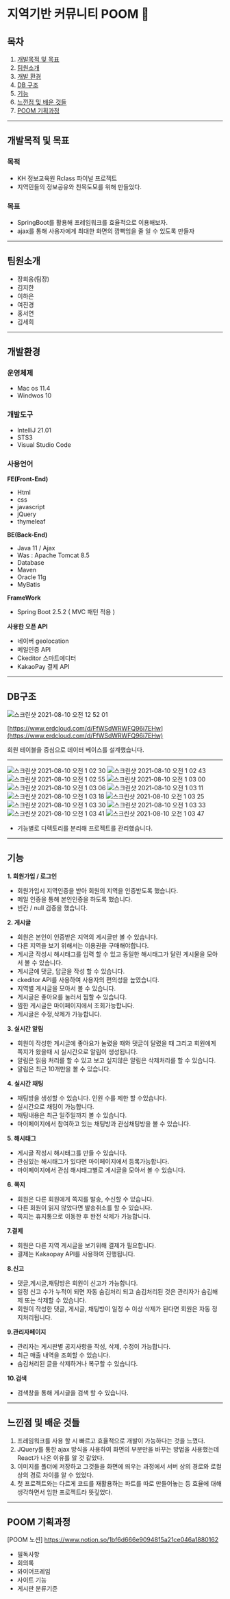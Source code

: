 # 지역기반 커뮤니티 POOM :two_women_holding_hands:

## 목차
 1. [개발목적 및 목표](#목적)
 2. [팀원소개](#팀원소개)
 3. [개발 환경](#개발환경)
 4. [DB 구조](#DB구조)
 5. [기능](#기능)
 6. [느낀점 및 배운 것들](#느낀점)
 7. [POOM 기획과정](#기획과정)
----
## 개발목적 및 목표

### 목적
 - KH 정보교육원 Rclass 파이널 프로젝트
 - 지역민들의 정보공유와 친목도모를 위해 만들었다.

### 목표
 - SpringBoot를 활용해 프레임워크를 효율적으로 이용해보자.  
 - ajax를 통해 사용자에게 최대한 화면의 깜빡임을 줄 일 수 있도록 만들자
------

## 팀원소개
- 장희웅(팀장)
- 김지한
- 이하은
- 여진경
- 홍서연
- 김세희
------

## 개발환경

### 운영체제
- Mac os 11.4
- Windwos 10

### 개발도구
- IntelliJ 21.01
- STS3
- Visual Studio Code

### 사용언어
**FE(Front-End)**
- Html
- css
- javascript
- jQuery
- thymeleaf

**BE(Back-End)**
 - Java 11 / Ajax
 - Was : Apache Tomcat 8.5
 - Database
 - Maven
 - Oracle 11g
 - MyBatis

**FrameWork**
- Spring Boot 2.5.2 ( MVC 패턴 적용 ) 

**사용한 오픈 API** 
 - 네이버 geolocation 
 - 메일인증 API
 - Ckeditor 스마트에디터
 - KakaoPay 결제 API

---
## DB구조
![스크린샷 2021-08-10 오전 12 52 01](https://user-images.githubusercontent.com/44770275/128790985-f04d2135-3f2b-4f24-ab9b-61e08acd0d4b.png)


[https://www.erdcloud.com/d/FfWSdWRWFQ96i7EHw](https://www.erdcloud.com/d/FfWSdWRWFQ96i7EHw)

회원 테이블을 중심으로 데이터 베이스를 설계했습니다.

---

![스크린샷 2021-08-10 오전 1 02 30](https://user-images.githubusercontent.com/44770275/128790969-f884513e-35a2-4e60-b074-e0c4934ff510.png)
![스크린샷 2021-08-10 오전 1 02 43](https://user-images.githubusercontent.com/44770275/128790972-61814671-9445-4b9e-b0f2-dc955fda1e49.png)
![스크린샷 2021-08-10 오전 1 02 55](https://user-images.githubusercontent.com/44770275/128790974-f00406d6-8b01-4c7e-bd46-f8c61474b31e.png)
![스크린샷 2021-08-10 오전 1 03 00](https://user-images.githubusercontent.com/44770275/128790975-da5f4639-2e32-4d8e-9611-104a988a3039.png)
![스크린샷 2021-08-10 오전 1 03 06](https://user-images.githubusercontent.com/44770275/128790977-b3f30bc6-27d6-49f1-95e3-ae9cacf52c6a.png)
![스크린샷 2021-08-10 오전 1 03 11](https://user-images.githubusercontent.com/44770275/128790978-c96f6fc4-fce5-4d1f-add9-b719327271d9.png)
![스크린샷 2021-08-10 오전 1 03 18](https://user-images.githubusercontent.com/44770275/128790979-fc2e6d26-fe55-4bf2-a8cb-d3379f286511.png)
![스크린샷 2021-08-10 오전 1 03 25](https://user-images.githubusercontent.com/44770275/128790980-cec371e2-ce97-424d-a00f-fd5ced5a43ad.png)
![스크린샷 2021-08-10 오전 1 03 30](https://user-images.githubusercontent.com/44770275/128790981-b62d3a76-b797-4245-9955-e2b33ea91aa2.png)
![스크린샷 2021-08-10 오전 1 03 33](https://user-images.githubusercontent.com/44770275/128790982-9145d4b8-d522-4dc5-a59e-0ace75fb230f.png)
![스크린샷 2021-08-10 오전 1 03 41](https://user-images.githubusercontent.com/44770275/128790983-278de9a8-ca37-4de4-8dde-bca9497dbc57.png)
![스크린샷 2021-08-10 오전 1 03 47](https://user-images.githubusercontent.com/44770275/128790984-2ba0d84b-dd32-41f7-8a0c-ecd8195e69c2.png)

- 기능별로 디렉토리를 분리해 프로젝트를 관리했습니다.

---

## 기능
**1. 회원가입 / 로그인**
 - 회원가입시 지역인증을 받아 회원의 지역을 인증받도록 했습니다.
 - 메일 인증을 통해 본인인증을 하도록 했습니다.
 - 빈칸 / null 검증을 했습니다.

**2. 게시글**
 - 회원은 본인이 인증받은 지역의 게시글만 볼 수 있습니다.
 - 다른 지역을 보기 위해서는 이용권을 구매해야합니다.
 - 게시글 작성시 해시태그를 입력 할 수 있고 동일한 해시태그가 달린 게시물을 모아서 볼 수 있습니다.
 - 게시글에 댓글, 답글을 작성 할 수 있습니다.
 - ckeditor API를 사용하여 사용자의 편의성을 높였습니다.
 - 지역별 게시글을 모아서 볼 수 있습니다.
 - 게시글은 좋아요를 눌러서 찜할 수 있습니다.
 - 찜한 게시글은 마이페이지에서 조회가능합니다.
 - 게시글은 수정,삭제가 가능합니다.

 **3. 실시간 알림**
  - 회원이 작성한 게시글에 좋아요가 눌렸을 때와 댓글이 달렸을 때 그리고 회원에게 쪽지가 왔을때 시 실시간으로 알림이 생성됩니다.
  - 알림은 읽음 처리를 할 수 있고 보고 싶지않은 알림은 삭제처리를 할 수 있습니다.
  - 알림은 최근 10개만을 볼 수 있습니다. 

**4. 실시간 채팅**
 - 채팅방을 생성할 수 있습니다. 인원 수를 제한 할 수있습니다. 
- 실시간으로 채팅이 가능합니다.
- 채팅내용은 최근 일주일까지 볼 수 있습니다.
- 마이페이지에서 참여하고 있는 채팅방과 관심채팅방을 볼 수 있습니다.

**5. 해시태그**
 - 게시글 작성시 해시태그를 만들 수 있습니다.
 - 관심있는 해시태그가 있다면 마이페이지에서 등록가능합니다.
 - 마이페이지에서 관심 해시태그별로 게시글을 모아서 볼 수 있습니다.

**6. 쪽지**
 - 회원은 다른 회원에게 쪽지를 발송, 수신할 수 있습니다.
 - 다른 회원이 읽지 않았다면 발송취소를 할 수 있습니다.
 - 쪽지는 휴지통으로 이동한 후 완전 삭제가 가능합니다.

**7.결제**
- 회원은 다른 지역 게시글을 보기위해 결제가 필요합니다.
- 결제는 Kakaopay API를 사용하여 진행됩니다.

**8.신고**
- 댓글,게시글,채팅방은 회원이 신고가 가능합니다.
- 일정 신고 수가 누적이 되면 자동 숨김처리 되고 숨김처리된 것은 관리자가 숨김해제 또는 삭제할 수 있습니다.
- 회원이 작성한 댓글, 게시글, 채팅방이 일정 수 이상 삭제가 된다면 회원은 자동 정지처리됩니다.

**9.관리자페이지**
- 관리자는 게시판별 공지사항을 작성, 삭제, 수정이 가능합니다.
- 최근 매출 내역을 조회할 수 있습니다.
- 숨김처리된 글을 삭제하거나 복구할 수 있습니다.

**10.검색**
- 검색창을 통해 게시글을 검색 할 수 있습니다.
---
## 느낀점 및 배운 것들
1. 프레임워크를 사용 할 시 빠르고 효율적으로 개발이 가능하다는 것을 느꼈다.
2. JQuery를 통한 ajax 방식을 사용하여 화면의 부분만을 바꾸는 방법을 사용했는데 React가 나온 이유를 알 것 같았다.
3. 이미지를 폴더에 저장하고 그것들을 화면에 띄우는 과정에서 서버 상의 경로와 로컬 상의 경로 차이를 알 수 있었다.
4. 첫 프로젝트와는 다르게 코드를 재활용하는 파트를 따로 만들어놓는 등 효율에 대해 생각하면서 임한 프로젝트라 뜻깊었다. 
---
## POOM 기획과정
[POOM 노션] https://www.notion.so/1bf6d666e9094815a21ce046a1880162

- 필독사항
- 회의록
- 와이어프레임
- 사이트 기능
- 게시판 분류기준
